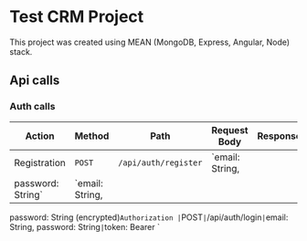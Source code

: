# Test CRM Project

This project was created using MEAN (MongoDB, Express, Angular, Node) stack.

## Api calls

### Auth calls

Action | Method | Path | Request Body | Response
--- | --- | --- | --- | ---
Registration | `POST` | `/api/auth/register` | `email: String,
 password: String` | `email: String,
  password: String (encrypted)`
Authorization | `POST` | `/api/auth/login` | `email: String, password: String` | `token: Bearer <token>`